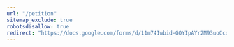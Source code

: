 ```yaml
---
url: "/petition"
sitemap_exclude: true
robotsdisallow: true
redirect: "https://docs.google.com/forms/d/11m74Iwbid-GOYIpAYr2M93uoCcdCcdQdP3CXeA3B5E8/viewform"
---
```

